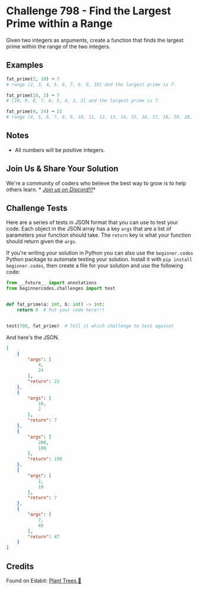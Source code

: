 # Challenge 798 - Find the Largest Prime within a Range

Given two integers as arguments, create a function that finds the largest prime within the range of the two integers.

## Examples
```python
fat_prime(2, 10) ➞ 7
# range [2, 3, 4, 5, 6, 7, 8, 9, 10] and the largest prime is 7.

fat_prime(10, 2) ➞ 7
# [10, 9, 8, 7, 6, 5, 4, 3, 2] and the largest prime is 7.

fat_prime(4, 24) ➞ 23
# range [4, 5, 6, 7, 8, 9, 10, 11, 12, 13, 14, 15, 16, 17, 18, 19, 20, 21, 22, 23, 24] the largest prime is 23.
```
## Notes

- All numbers will be positive integers.

## Join Us & Share Your Solution

We're a community of coders who believe the best way to grow is to help others learn. *
*[Join us on Discord!!!](https://discord.gg/sfHykntuGy)**

## Challenge Tests

Here are a series of tests in JSON format that you can use to test your code. Each object in the JSON array has a
key `args` that are a list of parameters your function should take. The `return` key is what your function should return
given the `args`.

If you're writing your solution in Python you can also use the `beginner.codes` Python package to automate testing your
solution. Install it with `pip install beginner.codes`, then create a file for your solution and use the following code:

```python
from __future__ import annotations
from beginnercodes.challenges import test


def fat_prime(a: int, b: int) -> int:
    return 0  # Put your code here!!!


test(798, fat_prime)  # Tell it which challenge to test against
```

And here's the JSON.

```json
[
    {
        "args": [
            4,
            24
        ],
        "return": 23
    },
    {
        "args": [
            10,
            2
        ],
        "return": 7
    },
    {
        "args": [
            200,
            100
        ],
        "return": 199
    },
    {
        "args": [
            2,
            10
        ],
        "return": 7
    },
    {
        "args": [
            7,
            49
        ],
        "return": 47
    }
]
```

## Credits

Found on Edabit: [Plant Trees 🌲](https://edabit.com/challenge/3gziWsCxqGwGGZmr5)
